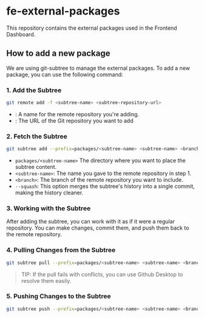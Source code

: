 # fe-external-packages
This repository contains the external packages used in the Frontend Dashboard.

## How to add a new package
We are using git-subtree to manage the external packages. To add a new package, you can use the following command:

### 1. Add the Subtree
```bash
git remote add -f <subtree-name> <subtree-repository-url>
```

- <subtree-name>: A name for the remote repository you're adding.
- <subtree-repository-url>: The URL of the Git repository you want to add

### 2. Fetch the Subtree
```bash
git subtree add --prefix=packages/<subtree-name> <subtree-name> <branch> --squash
```

- `packages/<subtree-name>` The directory where you want to place the subtree content.
- `<subtree-name>`: The name you gave to the remote repository in step 1.
- `<branch>`: The branch of the remote repository you want to include.
- `--squash`: This option merges the subtree's history into a single commit, making the history cleaner.

### 3. Working with the Subtree
After adding the subtree, you can work with it as if it were a regular repository. You can make changes, commit them, and push them back to the remote repository.

### 4. Pulling Changes from the Subtree
```bash
git subtree pull --prefix=packages/<subtree-name> <subtree-name> <branch> --squash
```

> TIP: If the pull fails with conflicts, you can use Github Desktop to resolve them easily.

### 5. Pushing Changes to the Subtree
```bash
git subtree push --prefix=packages/<subtree-name> <subtree-name> <branch>
```
